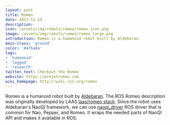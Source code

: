 ```yaml
---
layout: post
title: Romeo
date: 2017-11-13
description:
icon: /assets/img/robots/romeo/romeo_icon.png
image: /assets/img/robots/romeo/romeo_large.png
introduction: Romeo is a humanoid robot built by Aldebaran.
main-class: 'ground'
color: '#476a8a'
tags:
- 'humanoid'
- 'legged'
- 'research'
twitter_text: Checkout the Romeo
website: https://projetromeo.com
wiki_homepage: http://wiki.ros.org/romeo
---
```


Romeo is a humanoid robot built by [Aldebaran](https://www.ald.softbankrobotics.com/en). 
The ROS Romeo description was originally developed by LAAS [laas/romeo stack](https://github.com/laas/romeo). 
Since the robot uses Aldebaran's NaoQI framework, we can use [naoqi_driver](http://wiki.ros.org/naoqi_driver)
ROS driver that is common for Nao, Pepper, and Romeo. 
It wraps the needed parts of NaoQI API and makes it available in ROS. 
